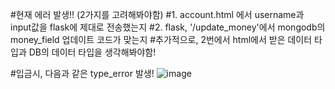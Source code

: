 #현재 에러 발생!! (2가지를 고려해봐야함)
#1. account.html 에서 username과 input값을 flask에 제대로 전송했는지
#2. flask, '/update_money'에서 mongodb의 money_field 업데이트 코드가 맞는지
#추가적으로, 2번에서 html에서 받은 데이터 타입과 DB의 데이터 타입을 생각해봐야함!

#입금시, 다음과 같은 type_error 발생!
![image](https://github.com/ragnar725/SWengineering-Term-Project/assets/58600024/bbf9c7d2-55aa-4b83-8de3-75116b368a34)
